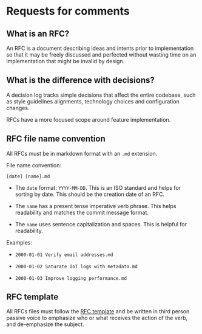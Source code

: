 # Requests for comments

## What is an RFC?

An RFC is a document describing ideas and intents prior to implementation so
that it may be freely discussed and perfected without wasting time on an
implementation that might be invalid by design.

## What is the difference with decisions?

A decision log tracks simple decisions that affect the entire codebase, such as
style guidelines alignments, technology choices and configuration changes.

RFCs have a more focused scope around feature implementation.

## RFC file name convention

All RFCs must be in markdown format with an `.md` extension.

File name convention:

`[date] [name].md`

- The `date` format: `YYYY-MM-DD`. This is an ISO standard and helps for sorting
  by date. This should be the creation date of an RFC.

- The `name` has a present tense imperative verb phrase. This helps readability
  and matches the commit message format.

- The `name` uses sentence capitalization and spaces. This is helpful for
  readability.

Examples:

- `2000-01-01 Verify email addresses.md`

- `2000-01-02 Saturate IoT logs with metadata.md`

- `2000-01-03 Improve logging performance.md`

## RFC template

All RFCs files must follow the [RFC template](./RFC_TEMPLATE.md) and be written
in third person passive voice to emphasize who or what receives the action of
the verb, and de-emphasize the subject.
